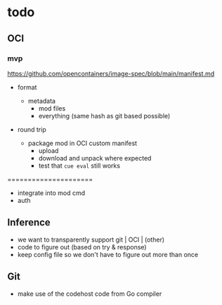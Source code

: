 # todo


## OCI

### mvp

https://github.com/opencontainers/image-spec/blob/main/manifest.md

- format
  - metadata
	- mod files
	- everything (same hash as git based possible)


- round trip
  - package mod in OCI custom manifest
	- upload
	- download and unpack where expected
	- test that `cue eval` still works


=====================

- integrate into mod cmd
- auth


## Inference

- we want to transparently support git | OCI | (other)
- code to figure out (based on try & response)
- keep config file so we don't have to figure out more than once


## Git

- make use of the codehost code from Go compiler


